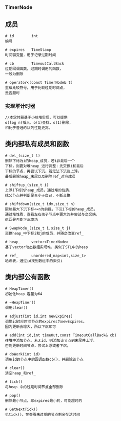 ### TimerNode

## 成员
    # id        int
    编号

    # expires   TimeStamp
    时间辍变量，用于记录过期时间

    # cb        TimeoutCallBack
    过期回调函数，过期时调用的函数，
    一般为删除

    # operator<(const TimerNode& t)
    重载比较符号，用于比较过期时间点，
    是否超时



### 实现堆计时器

    //本定时器基于小根堆实现，可以提供
    o(log n)插入，o(1)查找，o(1)删除，
    相比于普通的队列性能更高。

## 类内部私有成员和函数

    # del_(size_t t)
    删除下标为i的heap_成员，若i非最后一个
    下标，则要对堆heap_进行调整：先交换i和最后
    下标的节点，再尝试下沉，若无法下沉则上浮。
    最后删除heap_末尾以及删除ref_对应成员

    # shiftup_(size_t i)
    上浮i下标的heap_成员，通过堆的性质，
    找父节点并判断是否小于自己，不断交换

    # shiftdown(size_t idx,size_t n)
    限制最大下沉下标<=n为前提，下沉i下标的heap_成员，
    通过堆性质，查看左右孩子节点中更大的并尝试与之交换，
    返回是否能下沉成功

    # SwapNode_(size_t i,size_t j)
    交换heap_中下标i和j的成员，并随之改变ref_

    # heap_     vector<TimerNode>
    基于vector动态数组实现堆，类似于STL中的heap

    # ref_      unordered_map<int,size_t>
    哈希表，通过id找到数组中的索引i


## 类内部公有函数

    # HeapTimer()
    初始化heap_容量为64

    # ~HeapTimer()
    调用clear()

    # adjust(int id,int newExpires)
    调整id对应时间节点的expires为newExpires，
    因为更新会增大，所以下沉即可

    # add(int id,int timeOut,const TimeoutCallBack& cb)
    往堆中添加节点。若无id，则添加该节点到末尾并上浮。
    否则更新时间节点，尝试上浮或者下沉。

    # doWork(int id)
    调用id的节点中的回调函数cb()，并删除该节点

    # clear()
    清空heap_和ref_

    # tick()
    将heap_中的过期时间节点全部删除

    # pop()
    删除最小节点，即expires最小的，可能超时的

    # GetNextTick()
    见tick()，在查看未过期的节点剩余存活时间
